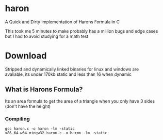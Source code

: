 # haron
A Quick and Dirty implementation of Harons Formula in C

This took me 5 minutes to make probably has a million bugs and edge cases but I had to avoid studying for a math test

# Download
Stripped and dynamically linked binaries for linux and windows are avaliable, its under 170kb static and less than 16 when dynamic


## What is Harons Formula?
Its an area formula to get the area of a triangle when you only have 3 sides (don't have the height)

### Compiling
` gcc haron.c -o haron -lm -static `  
` x86_64-w64-mingw32 haron.c -o haron -lm -static `

